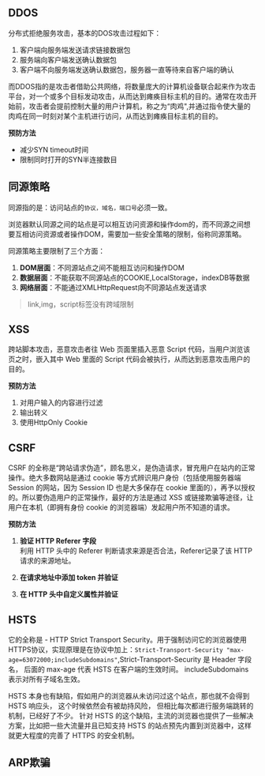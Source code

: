 ## DDOS
分布式拒绝服务攻击，基本的DOS攻击过程如下：

1. 客户端向服务端发送请求链接数据包
2. 服务端向客户端发送确认数据包
3. 客户端不向服务端发送确认数据包，服务器一直等待来自客户端的确认

而DDOS指的是攻击者借助公共网络，将数量庞大的计算机设备联合起来作为攻击平台，对一个或多个目标发动攻击，从而达到瘫痪目标主机的目的。通常在攻击开始前，攻击者会提前控制大量的用户计算机，称之为“肉鸡",并通过指令使大量的肉鸡在同一时刻对某个主机进行访问，从而达到瘫痪目标主机的目的。


**预防方法**

* 减少SYN timeout时间
* 限制同时打开的SYN半连接数目

## 同源策略
同源指的是：访问站点的`协议，域名，端口号`必须一致。

浏览器默认同源之间的站点是可以相互访问资源和操作dom的，而不同源之间想要互相访问资源或者操作DOM，需要加一些安全策略的限制，俗称同源策略。

同源策略主要限制了三个方面：

1. **DOM层面**：不同源站点之间不能相互访问和操作DOM
2. **数据层面**：不能获取不同源站点的COOKIE,LocalStorage，indexDB等数据
3. **网络层面**：不能通过XMLHttpRequest向不同源站点发送请求

>link,img，script标签没有跨域限制




## XSS
跨站脚本攻击，恶意攻击者往 Web 页面里插入恶意 Script 代码，当用户浏览该页之时，嵌入其中 Web 里面的 Script 代码会被执行，从而达到恶意攻击用户的目的。

**预防方法**

1. 对用户输入的内容进行过滤
2. 输出转义
3. 使用HttpOnly Cookie

## CSRF
CSRF 的全称是“跨站请求伪造”，顾名思义，是伪造请求，冒充用户在站内的正常操作。绝大多数网站是通过 cookie 等方式辨识用户身份（包括使用服务器端 Session 的网站，因为 Session ID 也是大多保存在 cookie 里面的），再予以授权的。所以要伪造用户的正常操作，最好的方法是通过 XSS 或链接欺骗等途径，让用户在本机（即拥有身份 cookie 的浏览器端）发起用户所不知道的请求。

**预防方法**

1. **验证 HTTP Referer 字段**  
    利用 HTTP 头中的 Referer 判断请求来源是否合法，Referer记录了该 HTTP 请求的来源地址。

2. **在请求地址中添加 token 并验证**

3. **在 HTTP 头中自定义属性并验证**

## HSTS
它的全称是 - HTTP Strict Transport Security。用于强制访问它的浏览器使用HTTPS协议，实现原理是在协议中加上：`Strict-Transport-Security "max-age=63072000;includeSubdomains"`,Strict-Transport-Security 是 Header 字段名， 后面的 max-age 代表 HSTS 在客户端的生效时间。 includeSubdomains 表示对所有子域名生效。

HSTS 本身也有缺陷，假如用户的浏览器从未访问过这个站点，那也就不会得到 HSTS 响应头， 这个时候依然会有被劫持风险， 但相比每次都进行服务端跳转的机制，已经好了不少。
针对 HSTS 的这个缺陷，主流的浏览器也提供了一些解决方案，比如把一些大流量并且已知支持 HSTS 的站点预先内置到浏览器中，这样就更大程度的完善了 HTTPS 的安全机制。

## ARP欺骗



